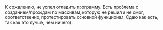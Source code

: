 К сожалению, не успел отладить программу. 
Есть проблема с созданием/проходам по массивам, которую не решил и не смог, соответственно, протестировать основной функционал.
Сдаю как есть, так как это лучше, чем ничего(.
